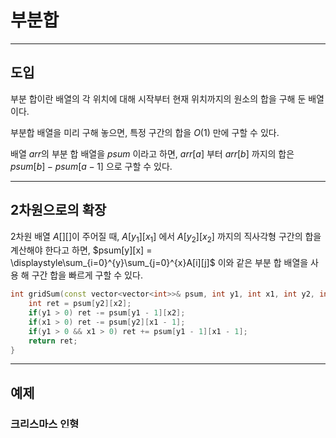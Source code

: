 # 부분합

***

## 도입

부분 합이란 배열의 각 위치에 대해 시작부터 현재 위치까지의 원소의 합을 구해 둔 배열이다.

부분합 배열을 미리 구해 놓으면, 특정 구간의 합을 $O(1)$ 만에 구할 수 있다.

배열 $arr$의 부분 합 배열을 $psum$ 이라고 하면, $arr[a]$ 부터 $arr[b]$ 까지의 합은 $psum[b] - psum[a - 1]$ 으로 구할 수 있다.

***

## 2차원으로의 확장

2차원 배열 $A[][]$이 주어질 때, $A[y_1][x_1]$ 에서 $A[y_2][x_2]$ 까지의 직사각형 구간의 합을 계산해야 한다고 하면, $psum[y][x] = \displaystyle\sum_{i=0}^{y}\sum_{j=0}^{x}A[i][j]$ 이와 같은 부분 합 배열을 사용 해 구간 합을 빠르게 구할 수 있다.

```cpp
int gridSum(const vector<vector<int>>& psum, int y1, int x1, int y2, int x2) {
    int ret = psum[y2][x2];
    if(y1 > 0) ret -= psum[y1 - 1][x2];
    if(x1 > 0) ret -= psum[y2][x1 - 1];
    if(y1 > 0 && x1 > 0) ret += psum[y1 - 1][x1 - 1];
    return ret;
}
```

***

## 예제

### 크리스마스 인형

> https://www.algospot.com/judge/problem/read/CHRISTMAS

```cpp
#include <cstdio>
#include <vector>
#include <algorithm>
using namespace std;

#define MOD 20091101

int n, k;
vector<int> psum;

void init() {
    scanf("%d %d", &n, &k);
    psum = vector<int>(n + 1, 0);
    for(int i = 1; i <= n; ++i) {
        scanf("%d", &psum[i]);
        psum[i] = (psum[i] + psum[i - 1]) % k;
    }
}

int waysToBuy() {
    int ret = 0;
    vector<long long> count(k, 0);
    for(int i = 0; i < psum.size(); ++i)
        ++count[psum[i]];
    for(int i = 0; i < k; ++i)
        ret = (ret + ((count[i] * (count[i] - 1)) / 2)) % MOD;
    return ret;
}

int maxBuys() {
    vector<int> ret(psum.size(), 0);
    vector<int> prev(k, -1);
    prev[0] = 0;
    for(int i = 1; i < psum.size(); ++i) {
        ret[i] = ret[i - 1];
        int loc = prev[psum[i]];
        if(loc != -1)
            ret[i] = max(ret[i], ret[loc] + 1);
        prev[psum[i]] = i;
    }
    return ret.back();
}

int main() {
    int t;
    scanf("%d", &t);
    while(t--) {
        init();
        printf("%d %d\n", waysToBuy(), maxBuys());
    }
}
```

    vector<int> prev(k, -1);

$k$로 나눴을 때의 나머지는 $0$부터 $k - 1$ 까지 이므로 위의 방식을 사용할 수 있다.

***
